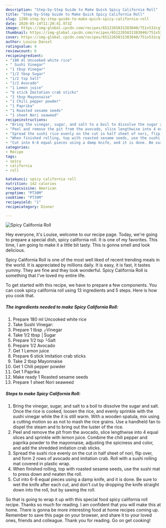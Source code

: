 ```yaml
---
description: "Step-by-Step Guide to Make Quick Spicy California Roll"
title: "Step-by-Step Guide to Make Quick Spicy California Roll"
slug: 1290-step-by-step-guide-to-make-quick-spicy-california-roll
date: 2020-05-14T11:20:41.973Z
image: https://img-global.cpcdn.com/recipes/6512265831383040/751x532cq70/spicy-california-roll-recipe-main-photo.jpg
thumbnail: https://img-global.cpcdn.com/recipes/6512265831383040/751x532cq70/spicy-california-roll-recipe-main-photo.jpg
cover: https://img-global.cpcdn.com/recipes/6512265831383040/751x532cq70/spicy-california-roll-recipe-main-photo.jpg
author: Louisa Daniel
ratingvalue: 4
reviewcount: 6
recipeingredient:
- "180 ml Uncooked white rice"
- " Sushi Vinegar"
- "1 tbsp Vinegar"
- "1/2 tbsp Sugar"
- "1/2 tsp Salt"
- "1/2 Avocado"
- "1 Lemon juice"
- "6 stick Imitation crab sticks"
- "2 tbsp Mayonnaise"
- "1 Chili pepper powder"
- "1 Paprika"
- "1 Roasted sesame seeds"
- "1 sheet Nori seaweed"
recipeinstructions:
- "Bring the vinegar, sugar, and salt to a boil to dissolve the sugar and salt. Once the rice is cooked, loosen the rice, and evenly sprinkle with the sushi vinegar while the it is still warm. With a wooden spatula, mix using a cutting motion so as not to mash the rice grains. Use a handheld fan to dispel the steam and to bring out the luster of the rice."
- "Peel and remove the pit from the avocado, slice lengthwise into 4 equal slices and sprinkle with lemon juice. Combine the chili pepper and paprika powder to the mayonnaise, adjusting the spiciness and color, and add the shredded imitation crab sticks."
- "Spread the sushi rice evenly on the cut in half sheet of nori, flip over, and form 2 rows of avocado and imitation crab. Roll with a sushi rolling mat covered in plastic wrap."
- "When finished rolling, top with roasted sesame seeds, use the sushi mat to press down and neaten the roll."
- "Cut into 6-8 equal pieces using a damp knife, and it is done. Be sure to wet the knife after each cut, and don&#39;t cut by dropping the knife straight down into the roll, but by sawing the roll."
categories:
- Recipe
tags:
- spicy
- california
- roll

katakunci: spicy california roll 
nutrition: 142 calories
recipecuisine: American
preptime: "PT30M"
cooktime: "PT39M"
recipeyield: "1"
recipecategory: Dinner

---
```



![Spicy California Roll](https://img-global.cpcdn.com/recipes/6512265831383040/751x532cq70/spicy-california-roll-recipe-main-photo.jpg)

Hey everyone, it's Louise, welcome to our recipe page. Today, we're going to prepare a special dish, spicy california roll. It is one of my favorites. This time, I am going to make it a little bit tasty. This is gonna smell and look delicious.

Spicy California Roll is one of the most well liked of recent trending meals in the world. It is appreciated by millions daily. It is easy, it is fast, it tastes yummy. They are fine and they look wonderful. Spicy California Roll is something that I've loved my entire life.




To get started with this recipe, we have to prepare a few components. You can cook spicy california roll using 13 ingredients and 5 steps. Here is how you cook that.

<!--inarticleads1-->

##### The ingredients needed to make Spicy California Roll:

1. Prepare 180 ml Uncooked white rice
1. Take  Sushi Vinegar:
1. Prepare 1 tbsp ┌Vinegar
1. Take 1/2 tbsp │Sugar
1. Prepare 1/2 tsp └Salt
1. Prepare 1/2 Avocado
1. Get 1 Lemon juice
1. Prepare 6 stick Imitation crab sticks
1. Take 2 tbsp Mayonnaise
1. Get 1 Chili pepper powder
1. Get 1 Paprika
1. Make ready 1 Roasted sesame seeds
1. Prepare 1 sheet Nori seaweed




<!--inarticleads2-->

##### Steps to make Spicy California Roll:

1. Bring the vinegar, sugar, and salt to a boil to dissolve the sugar and salt. Once the rice is cooked, loosen the rice, and evenly sprinkle with the sushi vinegar while the it is still warm. With a wooden spatula, mix using a cutting motion so as not to mash the rice grains. Use a handheld fan to dispel the steam and to bring out the luster of the rice.
1. Peel and remove the pit from the avocado, slice lengthwise into 4 equal slices and sprinkle with lemon juice. Combine the chili pepper and paprika powder to the mayonnaise, adjusting the spiciness and color, and add the shredded imitation crab sticks.
1. Spread the sushi rice evenly on the cut in half sheet of nori, flip over, and form 2 rows of avocado and imitation crab. Roll with a sushi rolling mat covered in plastic wrap.
1. When finished rolling, top with roasted sesame seeds, use the sushi mat to press down and neaten the roll.
1. Cut into 6-8 equal pieces using a damp knife, and it is done. Be sure to wet the knife after each cut, and don&#39;t cut by dropping the knife straight down into the roll, but by sawing the roll.




So that is going to wrap it up with this special food spicy california roll recipe. Thanks so much for reading. I am confident that you will make this at home. There is gonna be more interesting food at home recipes coming up. Remember to save this page on your browser, and share it to your loved ones, friends and colleague. Thank you for reading. Go on get cooking!
